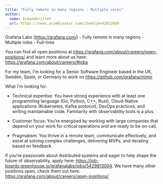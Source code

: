 ```yaml
---
title: "Fully remote in many regions : Multiple roles"
author:
  name: ArmandGrillet
  url: https://news.ycombinator.com/item?id=42922669
---
```

Grafana Labs (<a href="https:&#x2F;&#x2F;grafana.com&#x2F;" rel="nofollow">https:&#x2F;&#x2F;grafana.com&#x2F;</a>) - Fully remote in many regions - Multiple roles - Full-time

You can find all open positions at <a href="https:&#x2F;&#x2F;grafana.com&#x2F;about&#x2F;careers&#x2F;open-positions&#x2F;" rel="nofollow">https:&#x2F;&#x2F;grafana.com&#x2F;about&#x2F;careers&#x2F;open-positions&#x2F;</a> and learn more about us here: <a href="https:&#x2F;&#x2F;grafana.com&#x2F;about&#x2F;careers&#x2F;#jobs" rel="nofollow">https:&#x2F;&#x2F;grafana.com&#x2F;about&#x2F;careers&#x2F;#jobs</a>

For my team, I’m looking for a Senior Software Engineer based in the UK, Sweden, Spain, or Germany to work on <a href="https:&#x2F;&#x2F;github.com&#x2F;grafana&#x2F;mimir">https:&#x2F;&#x2F;github.com&#x2F;grafana&#x2F;mimir</a>

What I&#x27;m looking for:

- Technical expertise: You have strong experience with at least one programming language (Go, Python, C++, Rust), Cloud-Native applications (Kubernetes, Kafka protocol), DevOps practices, and writing maintainable code. Familiarity with observability tools is a plus.

- Customer focus: You’re energized by working with large companies that depend on your work for critical operations and are ready to be on-call.

- Pragmatism: You thrive in a remote team, communicate effectively, and excel at solving complex challenges, delivering MVPs, and iterating based on feedback.

If you’re passionate about distributed systems and eager to help shape the future of observability, apply here: <a href="https:&#x2F;&#x2F;job-boards.greenhouse.io&#x2F;grafanalabs&#x2F;jobs&#x2F;5429813004" rel="nofollow">https:&#x2F;&#x2F;job-boards.greenhouse.io&#x2F;grafanalabs&#x2F;jobs&#x2F;5429813004</a>. We have many other positions open, check them out here: <a href="https:&#x2F;&#x2F;grafana.com&#x2F;about&#x2F;careers&#x2F;open-positions&#x2F;" rel="nofollow">https:&#x2F;&#x2F;grafana.com&#x2F;about&#x2F;careers&#x2F;open-positions&#x2F;</a>
<JobApplication />

